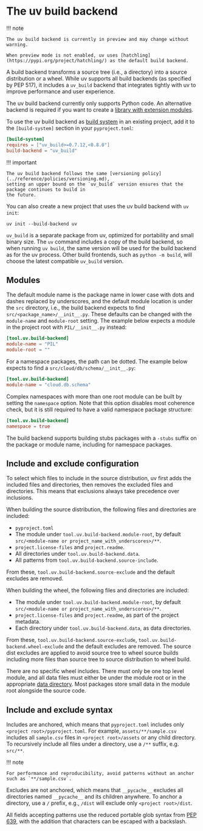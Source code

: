 # The uv build backend

!!! note

    The uv build backend is currently in preview and may change without warning.

    When preview mode is not enabled, uv uses [hatchling](https://pypi.org/project/hatchling/) as the default build backend.

A build backend transforms a source tree (i.e., a directory) into a source distribution or a wheel.
While uv supports all build backends (as specified by PEP 517), it includes a `uv_build` backend
that integrates tightly with uv to improve performance and user experience.

The uv build backend currently only supports Python code. An alternative backend is required if you
want to create a
[library with extension modules](../concepts/projects/init.md#projects-with-extension-modules).

To use the uv build backend as [build system](../concepts/projects/config.md#build-systems) in an
existing project, add it to the `[build-system]` section in your `pyproject.toml`:

```toml
[build-system]
requires = ["uv_build>=0.7.12,<0.8.0"]
build-backend = "uv_build"
```

!!! important

    The uv build backend follows the same [versioning policy](../reference/policies/versioning.md),
    setting an upper bound on the `uv_build` version ensures that the package continues to build in
    the future.

You can also create a new project that uses the uv build backend with `uv init`:

```shell
uv init --build-backend uv
```

`uv_build` is a separate package from uv, optimized for portability and small binary size. The `uv`
command includes a copy of the build backend, so when running `uv build`, the same version will be
used for the build backend as for the uv process. Other build frontends, such as `python -m build`,
will choose the latest compatible `uv_build` version.

## Modules

The default module name is the package name in lower case with dots and dashes replaced by
underscores, and the default module location is under the `src` directory, i.e., the build backend
expects to find `src/<package_name>/__init__.py`. These defaults can be changed with the
`module-name` and `module-root` setting. The example below expects a module in the project root with
`PIL/__init__.py` instead:

```toml
[tool.uv.build-backend]
module-name = "PIL"
module-root = ""
```

For a namespace packages, the path can be dotted. The example below expects to find a
`src/cloud/db/schema/__init__.py`:

```toml
[tool.uv.build-backend]
module-name = "cloud.db.schema"
```

Complex namespaces with more than one root module can be built by setting the `namespace` option.
Note that this option disables most coherence check, but it is still required to have a valid
namespace package structure:

```toml
[tool.uv.build-backend]
namespace = true
```

The build backend supports building stubs packages with a `-stubs` suffix on the package or module
name, including for namespace packages.

## Include and exclude configuration

To select which files to include in the source distribution, uv first adds the included files and
directories, then removes the excluded files and directories. This means that exclusions always take
precedence over inclusions.

When building the source distribution, the following files and directories are included:

- `pyproject.toml`
- The module under `tool.uv.build-backend.module-root`, by default
  `src/<module-name or project_name_with_underscores>/**`.
- `project.license-files` and `project.readme`.
- All directories under `tool.uv.build-backend.data`.
- All patterns from `tool.uv.build-backend.source-include`.

From these, `tool.uv.build-backend.source-exclude` and the default excludes are removed.

When building the wheel, the following files and directories are included:

- The module under `tool.uv.build-backend.module-root`, by default
  `src/<module-name or project_name_with_underscores>/**`.
- `project.license-files` and `project.readme`, as part of the project metadata.
- Each directory under `tool.uv.build-backend.data`, as data directories.

From these, `tool.uv.build-backend.source-exclude`, `tool.uv.build-backend.wheel-exclude` and the
default excludes are removed. The source dist excludes are applied to avoid source tree to wheel
source builds including more files than source tree to source distribution to wheel build.

There are no specific wheel includes. There must only be one top level module, and all data files
must either be under the module root or in the appropriate
[data directory](../reference/settings.md#build-backend_data). Most packages store small data in the
module root alongside the source code.

## Include and exclude syntax

Includes are anchored, which means that `pyproject.toml` includes only
`<project root>/pyproject.toml`. For example, `assets/**/sample.csv` includes all `sample.csv` files
in `<project root>/assets` or any child directory. To recursively include all files under a
directory, use a `/**` suffix, e.g. `src/**`.

!!! note

    For performance and reproducibility, avoid patterns without an anchor such as `**/sample.csv`.

Excludes are not anchored, which means that `__pycache__` excludes all directories named
`__pycache__` and its children anywhere. To anchor a directory, use a `/` prefix, e.g., `/dist` will
exclude only `<project root>/dist`.

All fields accepting patterns use the reduced portable glob syntax from
[PEP 639](https://peps.python.org/pep-0639/#add-license-FILES-key), with the addition that
characters can be escaped with a backslash.
